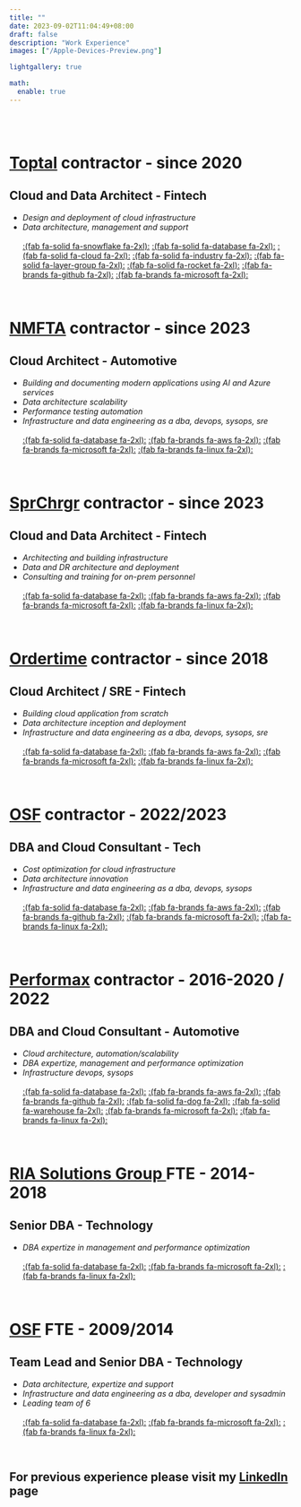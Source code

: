 ```yaml
---
title: ""
date: 2023-09-02T11:04:49+08:00
draft: false
description: "Work Experience"
images: ["/Apple-Devices-Preview.png"]

lightgallery: true

math:
  enable: true
---
```


&nbsp;
&nbsp;\
&nbsp;


# **[Toptal](https://www.toptal.com/) contractor - since 2020** #

  ## Cloud and Data Architect - Fintech ##

- *Design and deployment of cloud infrastructure*
- *Data architecture, management and support* \
\
[:(fab fa-solid fa-snowflake  fa-2xl):](https://www.snowflake.com/en/) 
[:(fab fa-solid fa-database  fa-2xl):](https://www.microsoft.com/en-us/sql-server/)
[:(fab fa-solid fa-cloud  fa-2xl):](https://azure.microsoft.com/)
[:(fab fa-solid fa-industry  fa-2xl):](https://azure.microsoft.com/en-us/products/data-factory/)
[:(fab fa-solid fa-layer-group  fa-2xl):](https://www.databricks.com/)
[:(fab fa-solid fa-rocket  fa-2xl):](https://azure.microsoft.com/en-us/products/devops)
[:(fab fa-brands fa-github  fa-2xl):](https://www.github.com)
[:(fab fa-brands fa-microsoft  fa-2xl):](https://www.microsoft.com/en-us/windows-server)

&nbsp;

# **[NMFTA](https://nmfta.org/) contractor - since 2023** #

## Cloud Architect - Automotive ##

- *Building and documenting modern applications using AI and Azure services*
- *Data architecture scalability* 
- *Performance testing automation* 
- *Infrastructure and data engineering as a dba, devops, sysops, sre* \
\
[:(fab fa-solid fa-database  fa-2xl):](https://www.microsoft.com/en-us/sql-server/)
[:(fab fa-brands fa-aws  fa-2xl):](https://aws.amazon.com/)
[:(fab fa-brands fa-microsoft  fa-2xl):](https://www.microsoft.com/en-us/windows-server)
[:(fab fa-brands fa-linux  fa-2xl):](https://www.linux.org/)


&nbsp;



# **[SprChrgr](https://sprchrgr.com/) contractor - since 2023** #

## Cloud and Data Architect - Fintech ##

- *Architecting and building infrastructure*
- *Data and DR architecture and deployment* 
- *Consulting and training for on-prem personnel* \
\
[:(fab fa-solid fa-database  fa-2xl):](https://www.microsoft.com/en-us/sql-server/)
[:(fab fa-brands fa-aws  fa-2xl):](https://aws.amazon.com/)
[:(fab fa-brands fa-microsoft  fa-2xl):](https://www.microsoft.com/en-us/windows-server)
[:(fab fa-brands fa-linux  fa-2xl):](https://www.linux.org/)


&nbsp;


# **[Ordertime](https://ordertime.com/) contractor - since 2018** #

## Cloud Architect / SRE - Fintech ##

- *Building cloud application from scratch*
- *Data architecture inception and deployment* 
- *Infrastructure and data engineering as a dba, devops, sysops, sre* \
\
[:(fab fa-solid fa-database  fa-2xl):](https://www.microsoft.com/en-us/sql-server/)
[:(fab fa-brands fa-aws  fa-2xl):](https://aws.amazon.com/)
[:(fab fa-brands fa-microsoft  fa-2xl):](https://www.microsoft.com/en-us/windows-server)
[:(fab fa-brands fa-linux  fa-2xl):](https://www.linux.org/)


&nbsp;


# **[OSF](https://osf.digital/) contractor - 2022/2023** #

## DBA and Cloud Consultant - Tech ##

- *Cost optimization for cloud infrastructure*
- *Data architecture innovation* 
- *Infrastructure and data engineering as a dba, devops, sysops* \
\
[:(fab fa-solid fa-database  fa-2xl):](https://www.microsoft.com/en-us/sql-server/)
[:(fab fa-brands fa-aws  fa-2xl):](https://aws.amazon.com/)
[:(fab fa-brands fa-github  fa-2xl):](https://www.github.com)
[:(fab fa-brands fa-microsoft  fa-2xl):](https://www.microsoft.com/en-us/windows-server)
[:(fab fa-brands fa-linux  fa-2xl):](https://www.linux.org/)

&nbsp;


# **[Performax](https://iperformax.com/) contractor - 2016-2020 / 2022** #

## DBA and Cloud Consultant - Automotive ##

- *Cloud architecture, automation/scalability*
- *DBA expertize, management and performance optimization* 
- *Infrastructure devops, sysops* \
\
[:(fab fa-solid fa-database  fa-2xl):](https://www.microsoft.com/en-us/sql-server/)
[:(fab fa-brands fa-aws  fa-2xl):](https://aws.amazon.com/)
[:(fab fa-brands fa-github  fa-2xl):](https://www.github.com)
[:(fab fa-solid fa-dog  fa-2xl):](https://www.datadoghq.com/)
[:(fab fa-solid fa-warehouse  fa-2xl):](https://www.zadara.com/)
[:(fab fa-brands fa-microsoft  fa-2xl):](https://www.microsoft.com/en-us/windows-server)
[:(fab fa-brands fa-linux  fa-2xl):](https://www.linux.org/)

&nbsp;


# **[RIA Solutions Group ](https://riasolutionsgroup.com/) FTE - 2014- 2018** #

## Senior DBA - Technology ##

- *DBA expertize in management and performance optimization* \
\
[:(fab fa-solid fa-database  fa-2xl):](https://www.microsoft.com/en-us/sql-server/)
[:(fab fa-brands fa-microsoft  fa-2xl):](https://www.microsoft.com/en-us/windows-server)
[:(fab fa-brands fa-linux  fa-2xl):](https://www.linux.org/)

&nbsp;

# **[OSF](https://osf.digital/) FTE - 2009/2014** #

## Team Lead and Senior DBA - Technology ##

- *Data architecture, expertize and support* 
- *Infrastructure and data engineering as a dba, developer and sysadmin*
- *Leading team of 6* \
\
[:(fab fa-solid fa-database  fa-2xl):](https://www.microsoft.com/en-us/sql-server/)
[:(fab fa-brands fa-microsoft  fa-2xl):](https://www.microsoft.com/en-us/windows-server)
[:(fab fa-brands fa-linux  fa-2xl):](https://www.linux.org/)

&nbsp;

## **For previous experience please visit my [LinkedIn](https://www.linkedin.com/in/zgondeapaul/) page** ##
